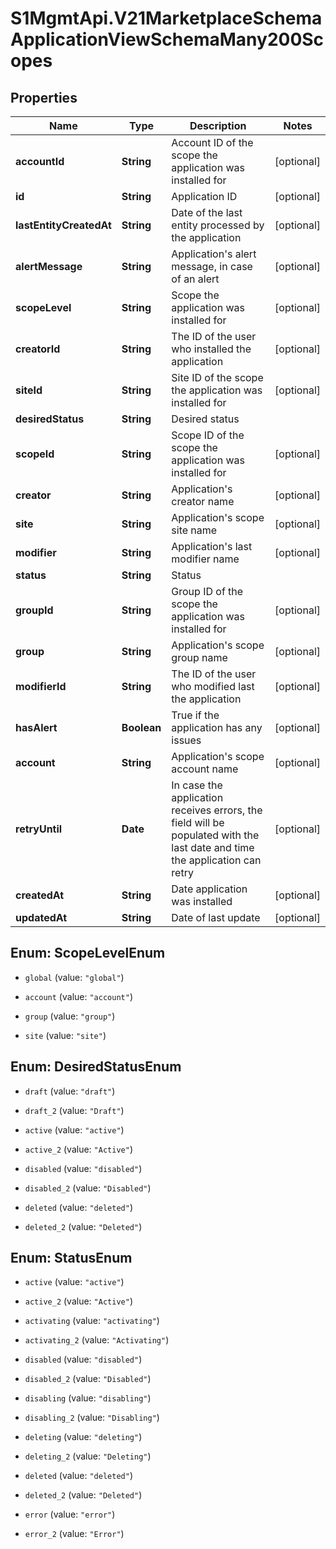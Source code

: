 # S1MgmtApi.V21MarketplaceSchemaApplicationViewSchemaMany200Scopes

## Properties
Name | Type | Description | Notes
------------ | ------------- | ------------- | -------------
**accountId** | **String** | Account ID of the scope the application was installed for | [optional] 
**id** | **String** | Application ID | [optional] 
**lastEntityCreatedAt** | **String** | Date of the last entity processed by the application | [optional] 
**alertMessage** | **String** | Application's alert message, in case of an alert | [optional] 
**scopeLevel** | **String** | Scope the application was installed for | [optional] 
**creatorId** | **String** | The ID of the user who installed the application | [optional] 
**siteId** | **String** | Site ID of the scope the application was installed for | [optional] 
**desiredStatus** | **String** | Desired status | 
**scopeId** | **String** | Scope ID of the scope the application was installed for | [optional] 
**creator** | **String** | Application's creator name | [optional] 
**site** | **String** | Application's scope site name | [optional] 
**modifier** | **String** | Application's last modifier name | [optional] 
**status** | **String** | Status | 
**groupId** | **String** | Group ID of the scope the application was installed for | [optional] 
**group** | **String** | Application's scope group name | [optional] 
**modifierId** | **String** | The ID of the user who modified last the application | [optional] 
**hasAlert** | **Boolean** | True if the application has any issues | [optional] 
**account** | **String** | Application's scope account name | [optional] 
**retryUntil** | **Date** | In case the application receives errors, the field will be populated with the last date and time the application can retry | [optional] 
**createdAt** | **String** | Date application was installed | [optional] 
**updatedAt** | **String** | Date of last update | [optional] 


<a name="ScopeLevelEnum"></a>
## Enum: ScopeLevelEnum


* `global` (value: `"global"`)

* `account` (value: `"account"`)

* `group` (value: `"group"`)

* `site` (value: `"site"`)




<a name="DesiredStatusEnum"></a>
## Enum: DesiredStatusEnum


* `draft` (value: `"draft"`)

* `draft_2` (value: `"Draft"`)

* `active` (value: `"active"`)

* `active_2` (value: `"Active"`)

* `disabled` (value: `"disabled"`)

* `disabled_2` (value: `"Disabled"`)

* `deleted` (value: `"deleted"`)

* `deleted_2` (value: `"Deleted"`)




<a name="StatusEnum"></a>
## Enum: StatusEnum


* `active` (value: `"active"`)

* `active_2` (value: `"Active"`)

* `activating` (value: `"activating"`)

* `activating_2` (value: `"Activating"`)

* `disabled` (value: `"disabled"`)

* `disabled_2` (value: `"Disabled"`)

* `disabling` (value: `"disabling"`)

* `disabling_2` (value: `"Disabling"`)

* `deleting` (value: `"deleting"`)

* `deleting_2` (value: `"Deleting"`)

* `deleted` (value: `"deleted"`)

* `deleted_2` (value: `"Deleted"`)

* `error` (value: `"error"`)

* `error_2` (value: `"Error"`)




